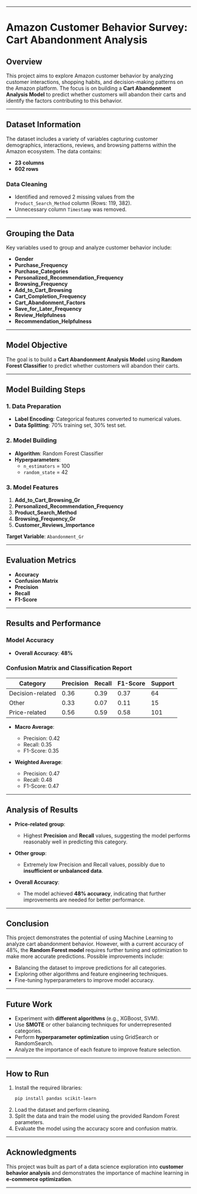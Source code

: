 
---

# **Amazon Customer Behavior Survey: Cart Abandonment Analysis**  

## **Overview**  
This project aims to explore Amazon customer behavior by analyzing customer interactions, shopping habits, and decision-making patterns on the Amazon platform. The focus is on building a **Cart Abandonment Analysis Model** to predict whether customers will abandon their carts and identify the factors contributing to this behavior.  

---

## **Dataset Information**  
The dataset includes a variety of variables capturing customer demographics, interactions, reviews, and browsing patterns within the Amazon ecosystem. The data contains:  
- **23 columns**  
- **602 rows**  

### **Data Cleaning**  
- Identified and removed 2 missing values from the `Product_Search_Method` column (Rows: 119, 382).  
- Unnecessary column `Timestamp` was removed.  

---

## **Grouping the Data**  
Key variables used to group and analyze customer behavior include:  
- **Gender**  
- **Purchase_Frequency**  
- **Purchase_Categories**  
- **Personalized_Recommendation_Frequency**  
- **Browsing_Frequency**  
- **Add_to_Cart_Browsing**  
- **Cart_Completion_Frequency**  
- **Cart_Abandonment_Factors**  
- **Save_for_Later_Frequency**  
- **Review_Helpfulness**  
- **Recommendation_Helpfulness**

---

## **Model Objective**  
The goal is to build a **Cart Abandonment Analysis Model** using **Random Forest Classifier** to predict whether customers will abandon their carts.  

---

## **Model Building Steps**  

### **1. Data Preparation**  
- **Label Encoding**: Categorical features converted to numerical values.  
- **Data Splitting**: 70% training set, 30% test set.  

### **2. Model Building**  
- **Algorithm**: Random Forest Classifier  
- **Hyperparameters**:  
  - `n_estimators` = 100  
  - `random_state` = 42  

### **3. Model Features**  
1. **Add_to_Cart_Browsing_Gr**  
2. **Personalized_Recommendation_Frequency**  
3. **Product_Search_Method**  
4. **Browsing_Frequency_Gr**  
5. **Customer_Reviews_Importance**  

**Target Variable**: `Abandonment_Gr`  

---

## **Evaluation Metrics**  
- **Accuracy**  
- **Confusion Matrix**  
- **Precision**  
- **Recall**  
- **F1-Score**  

---

## **Results and Performance**  

### **Model Accuracy**  
- **Overall Accuracy**: **48%**

### **Confusion Matrix and Classification Report**  

| **Category**        | **Precision** | **Recall** | **F1-Score** | **Support** |
|---------------------|--------------|-----------|-------------|-------------|
| Decision-related    | 0.36         | 0.39      | 0.37        | 64          |
| Other               | 0.33         | 0.07      | 0.11        | 15          |
| Price-related       | 0.56         | 0.59      | 0.58        | 101         |

- **Macro Average**:  
  - Precision: 0.42  
  - Recall: 0.35  
  - F1-Score: 0.35  

- **Weighted Average**:  
  - Precision: 0.47  
  - Recall: 0.48  
  - F1-Score: 0.47  

---

## **Analysis of Results**  
- **Price-related group**:  
  - Highest **Precision** and **Recall** values, suggesting the model performs reasonably well in predicting this category.  

- **Other group**:  
  - Extremely low Precision and Recall values, possibly due to **insufficient or unbalanced data**.  

- **Overall Accuracy**:  
  - The model achieved **48% accuracy**, indicating that further improvements are needed for better performance.

---

## **Conclusion**  
This project demonstrates the potential of using Machine Learning to analyze cart abandonment behavior. However, with a current accuracy of 48%, the **Random Forest model** requires further tuning and optimization to make more accurate predictions. Possible improvements include:  
- Balancing the dataset to improve predictions for all categories.  
- Exploring other algorithms and feature engineering techniques.  
- Fine-tuning hyperparameters to improve model accuracy.

---

## **Future Work**  
- Experiment with **different algorithms** (e.g., XGBoost, SVM).  
- Use **SMOTE** or other balancing techniques for underrepresented categories.  
- Perform **hyperparameter optimization** using GridSearch or RandomSearch.  
- Analyze the importance of each feature to improve feature selection.

---

## **How to Run**  
1. Install the required libraries:  
   ```bash
   pip install pandas scikit-learn
   ```  
2. Load the dataset and perform cleaning.  
3. Split the data and train the model using the provided Random Forest parameters.  
4. Evaluate the model using the accuracy score and confusion matrix.

---

## **Acknowledgments**  
This project was built as part of a data science exploration into **customer behavior analysis** and demonstrates the importance of machine learning in **e-commerce optimization**.

---
